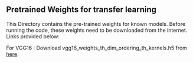 ## Pretrained Weights for transfer learning
This Directory contains the pre-trained weights for known models. Before running the code, 
these weights need to be downloaded from the internet. Links provided below:

For VGG16 : Download vgg16_weights_th_dim_ordering_th_kernels.h5 from [here](https://github.com/fchollet/deep-learning-models/releases).